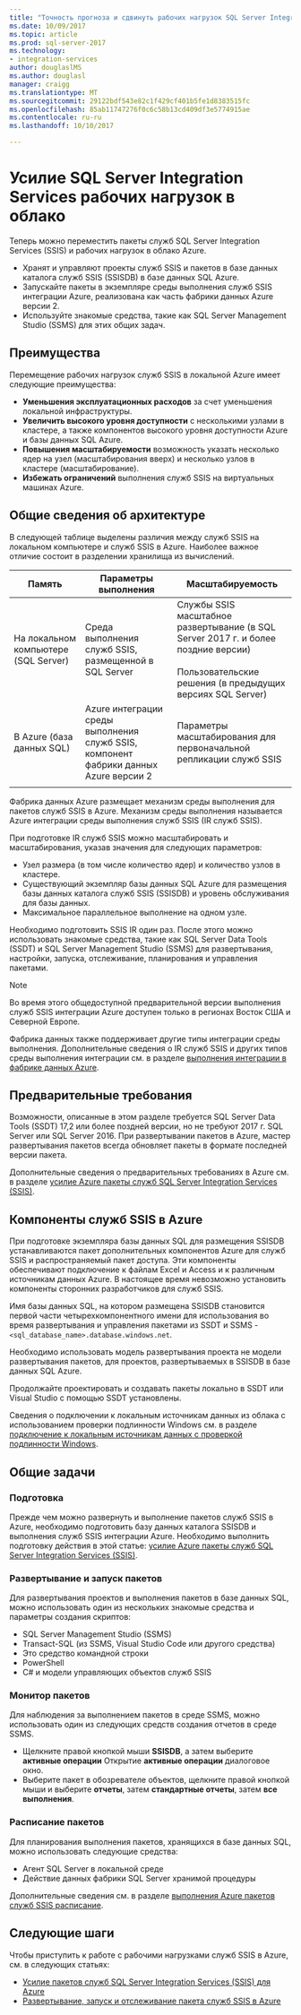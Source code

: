 ```yaml
---
title: "Точность прогноза и сдвинуть рабочих нагрузок SQL Server Integration Services в облаке | Документы Microsoft"
ms.date: 10/09/2017
ms.topic: article
ms.prod: sql-server-2017
ms.technology:
- integration-services
author: douglaslMS
ms.author: douglasl
manager: craigg
ms.translationtype: MT
ms.sourcegitcommit: 29122bdf543e82c1f429cf401b5fe1d8383515fc
ms.openlocfilehash: 85ab11747276f0c6c58b13cd409df3e5774915ae
ms.contentlocale: ru-ru
ms.lasthandoff: 10/10/2017

---
```

# <a name="lift-and-shift-sql-server-integration-services-workloads-to-the-cloud"></a>Усилие SQL Server Integration Services рабочих нагрузок в облако
Теперь можно переместить пакеты служб SQL Server Integration Services (SSIS) и рабочих нагрузок в облако Azure.
-   Хранят и управляют проекты служб SSIS и пакетов в базе данных каталога служб SSIS (SSISDB) в базе данных SQL Azure.
-   Запускайте пакеты в экземпляре среды выполнения служб SSIS интеграции Azure, реализована как часть фабрики данных Azure версии 2.
-   Используйте знакомые средства, такие как SQL Server Management Studio (SSMS) для этих общих задач.

## <a name="benefits"></a>Преимущества
Перемещение рабочих нагрузок служб SSIS в локальной Azure имеет следующие преимущества:
-   **Уменьшения эксплуатационных расходов** за счет уменьшения локальной инфраструктуры.
-   **Увеличить высокого уровня доступности** с несколькими узлами в кластере, а также компонентов высокого уровня доступности Azure и базы данных SQL Azure.
-   **Повышения масштабируемости** возможность указать несколько ядер на узел (масштабирования вверх) и несколько узлов в кластере (масштабирование).
-   **Избежать ограничений** выполнения служб SSIS на виртуальных машинах Azure.

## <a name="architecture-overview"></a>Общие сведения об архитектуре
В следующей таблице выделены различия между служб SSIS на локальном компьютере и служб SSIS в Azure. Наиболее важное отличие состоит в разделении хранилища из вычислений.

| Память | Параметры выполнения | Масштабируемость |
|---|---|---|
| На локальном компьютере (SQL Server) | Среда выполнения служб SSIS, размещенной в SQL Server | Службы SSIS масштабное развертывание (в SQL Server 2017 г. и более поздние версии)<br/><br/>Пользовательские решения (в предыдущих версиях SQL Server) |
| В Azure (база данных SQL) | Azure интеграции среды выполнения служб SSIS, компонент фабрики данных Azure версии 2 | Параметры масштабирования для первоначальной репликации служб SSIS |
| | | |

Фабрика данных Azure размещает механизм среды выполнения для пакетов служб SSIS в Azure. Механизм среды выполнения называется Azure интеграции среды выполнения служб SSIS (IR служб SSIS).

При подготовке IR служб SSIS можно масштабировать и масштабирования, указав значения для следующих параметров:
-   Узел размера (в том числе количество ядер) и количество узлов в кластере.
-   Существующий экземпляр базы данных SQL Azure для размещения базы данных каталога служб SSIS (SSISDB) и уровень обслуживания для базы данных.
-   Максимальное параллельное выполнение на одном узле.

Необходимо подготовить SSIS IR один раз. После этого можно использовать знакомые средства, такие как SQL Server Data Tools (SSDT) и SQL Server Management Studio (SSMS) для развертывания, настройки, запуска, отслеживание, планирования и управления пакетами.

> [!NOTE]
> Во время этого общедоступной предварительной версии выполнения служб SSIS интеграции Azure доступен только в регионах Восток США и Северной Европе.

Фабрика данных также поддерживает другие типы интеграции среды выполнения. Дополнительные сведения о IR служб SSIS и других типов среды выполнения интеграции см. в разделе [выполнения интеграции в фабрике данных Azure](https://docs.microsoft.com/en-us/azure/data-factory/concepts-integration-runtime).

## <a name="prerequisites"></a>Предварительные требования
Возможности, описанные в этом разделе требуется SQL Server Data Tools (SSDT) 17,2 или более поздней версии, но не требуют 2017 г. SQL Server или SQL Server 2016. При развертывании пакетов в Azure, мастер развертывания пакетов всегда обновляет пакеты в формате последней версии пакета.

Дополнительные сведения о предварительных требованиях в Azure см. в разделе [усилие Azure пакеты служб SQL Server Integration Services (SSIS)](https://docs.microsoft.com/en-us/azure/data-factory/tutorial-deploy-ssis-packages-azure).

## <a name="ssis-features-on-azure"></a>Компоненты служб SSIS в Azure

При подготовке экземпляра базы данных SQL для размещения SSISDB устанавливаются пакет дополнительных компонентов Azure для служб SSIS и распространяемый пакет доступа. Эти компоненты обеспечивают подключение к файлам Excel и Access и к различным источникам данных Azure. В настоящее время невозможно установить компоненты сторонних разработчиков для служб SSIS.

Имя базы данных SQL, на котором размещена SSISDB становится первой части четырехкомпонентного имени для использования во время развертывания и управления пакетами из SSDT и SSMS - `<sql_database_name>.database.windows.net`.

Необходимо использовать модель развертывания проекта не модели развертывания пакетов, для проектов, развертываемых в SSISDB в базе данных SQL Azure.

Продолжайте проектировать и создавать пакеты локально в SSDT или Visual Studio с помощью SSDT установлены.

Сведения о подключении к локальным источникам данных из облака с использованием проверки подлинности Windows см. в разделе [подключение к локальным источникам данных с проверкой подлинности Windows](ssis-azure-connect-with-windows-auth.md).

## <a name="common-tasks"></a>Общие задачи

### <a name="provision"></a>Подготовка
Прежде чем можно развернуть и выполнение пакетов служб SSIS в Azure, необходимо подготовить базу данных каталога SSISDB и выполнения служб SSIS интеграции Azure. Необходимо выполнить подготовку действия в этой статье: [усилие Azure пакеты служб SQL Server Integration Services (SSIS)](https://docs.microsoft.com/en-us/azure/data-factory/tutorial-deploy-ssis-packages-azure).

### <a name="deploy-and-run-packages"></a>Развертывание и запуск пакетов
Для развертывания проектов и выполнения пакетов в базе данных SQL, можно использовать один из нескольких знакомые средства и параметры создания скриптов:
-   SQL Server Management Studio (SSMS)
-   Transact-SQL (из SSMS, Visual Studio Code или другого средства)
-   Это средство командной строки
-   PowerShell
-   C# и модели управляющих объектов служб SSIS

### <a name="monitor-packages"></a>Монитор пакетов
Для наблюдения за выполнением пакетов в среде SSMS, можно использовать один из следующих средств создания отчетов в среде SSMS.
-   Щелкните правой кнопкой мыши **SSISDB**, а затем выберите **активные операции** Открытие **активные операции** диалоговое окно.
-   Выберите пакет в обозревателе объектов, щелкните правой кнопкой мыши и выберите **отчеты**, затем **стандартные отчеты**, затем **все выполнения**.

### <a name="schedule-packages"></a>Расписание пакетов
Для планирования выполнения пакетов, хранящихся в базе данных SQL, можно использовать следующие средства:
-   Агент SQL Server в локальной среде
-   Действие данных фабрики SQL Server хранимой процедуры

Дополнительные сведения см. в разделе [выполнения Azure пакетов служб SSIS расписание](ssis-azure-schedule-packages.md).

## <a name="next-steps"></a>Следующие шаги
Чтобы приступить к работе с рабочими нагрузками служб SSIS в Azure, см. в следующих статьях:
-   [Усилие пакетов служб SQL Server Integration Services (SSIS) для Azure](https://docs.microsoft.com/en-us/azure/data-factory/tutorial-deploy-ssis-packages-azure)
-   [Развертывание, запуск и отслеживание пакета служб SSIS в Azure](ssis-azure-deploy-run-monitor-tutorial.md)


